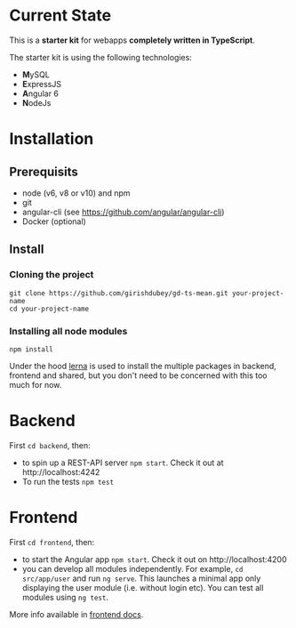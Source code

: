 # Current State

This is a **starter kit** for webapps **completely written in TypeScript**.

The starter kit is using the following technologies:

- **M**ySQL
- **E**xpressJS
- **A**ngular 6
- **N**odeJs

# Installation

## Prerequisits ##

- node (v6, v8 or v10) and npm
- git
- angular-cli (see https://github.com/angular/angular-cli)
- Docker (optional)

## Install ##

### Cloning the project
```
git clone https://github.com/girishdubey/gd-ts-mean.git your-project-name
cd your-project-name
```

### Installing all node modules
```
npm install
```

Under the hood [lerna](https://github.com/lerna/lerna) is used to install the multiple packages in backend, frontend and shared, but you don't need to be concerned with this too much for now.

# Backend

First `cd backend`, then:

- to spin up a REST-API server `npm start`. Check it out at http://localhost:4242
- To run the tests `npm test`


# Frontend
First `cd frontend`, then:

- to start the Angular app `npm start`. Check it out on http://localhost:4200
- you can develop all modules independently. For example, `cd src/app/user` and run `ng serve`.
This launches a minimal app only displaying the user module (i.e. without login etc).
You can test all modules using `ng test`.

More info available in [frontend docs](./frontend/README.md).
